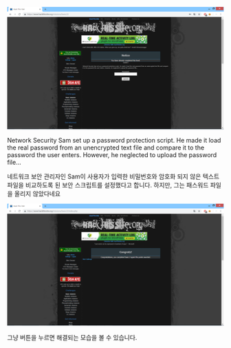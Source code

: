 ![1](1.PNG)

Network Security Sam set up a password protection script. 
He made it load the real password from an unencrypted text file and compare it to the password the user enters. 
However, he neglected to upload the password file...

네트워크 보안 관리자인 Sam이 사용자가 입력한 비밀번호와 암호화 되지 않은 텍스트 파일을 비교하도록 된 보안 스크립트를 설정했다고 합니다.
하지만, 그는 패스워드 파일을 올리지 않았다네요


![2](2.PNG)

그냥 버튼을 누르면 해결되는 모습을 볼 수 있습니다.
